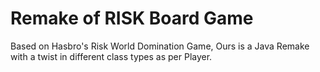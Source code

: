 # Remake of RISK Board Game
  Based on Hasbro's Risk World Domination Game, Ours is a Java Remake with a twist in different class types as per Player. 
